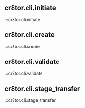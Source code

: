 ## cr8tor.cli.initiate

:::cr8tor.cli.initiate

## cr8tor.cli.create

:::cr8tor.cli.create

## cr8tor.cli.validate

:::cr8tor.cli.validate

## cr8tor.cli.stage_transfer

:::cr8tor.cli.stage_transfer
